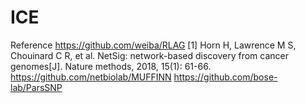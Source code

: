 # ICE


Reference
https://github.com/weiba/RLAG
[1] Horn H, Lawrence M S, Chouinard C R, et al. NetSig: network-based discovery from cancer genomes[J]. Nature methods, 2018, 15(1): 61-66. 
https://github.com/netbiolab/MUFFINN
https://github.com/bose-lab/ParsSNP

